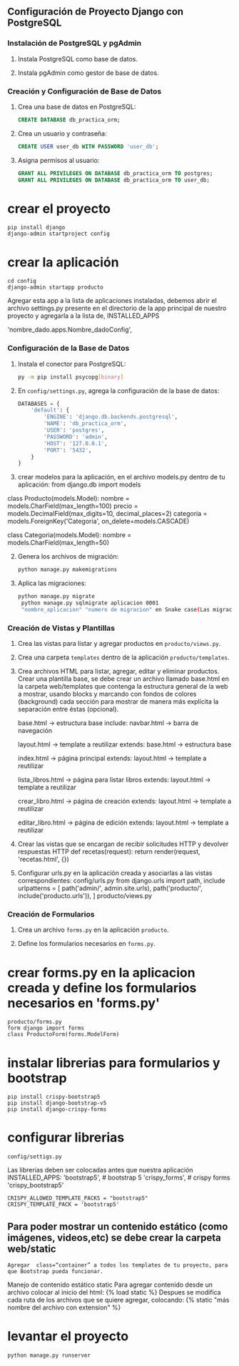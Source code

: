## Configuración de Proyecto Django con PostgreSQL

### Instalación de PostgreSQL y pgAdmin

1. Instala PostgreSQL como base de datos.

2. Instala pgAdmin como gestor de base de datos.

### Creación y Configuración de Base de Datos

1. Crea una base de datos en PostgreSQL:

   ```sql
   CREATE DATABASE db_practica_orm;
   ```

2. Crea un usuario y contraseña:

   ```sql
   CREATE USER user_db WITH PASSWORD 'user_db';
   ```

3. Asigna permisos al usuario:

   ```sql
   GRANT ALL PRIVILEGES ON DATABASE db_practica_orm TO postgres;
   GRANT ALL PRIVILEGES ON DATABASE db_practica_orm TO user_db;
   ```

# crear el proyecto
    pip install django
    django-admin startproject config

# crear la aplicación
    cd config
    django-admin startapp producto
Agregar esta app a la lista de aplicaciones instaladas, debemos abrir el archivo settings.py presente en el directorio de
la app principal de nuestro proyecto y agregarla a la lista de, INSTALLED_APPS

'nombre_dado.apps.Nombre_dadoConfig',

### Configuración de la Base de Datos

1. Instala el conector para PostgreSQL:

   ```bash
   py -m pip install psycopg[binary]
   ```

2. En `config/settings.py`, agrega la configuración de la base de datos:

   ```python
   DATABASES = {
       'default': {
           'ENGINE': 'django.db.backends.postgresql',
           'NAME': 'db_practica_orm',
           'USER': 'postgres',
           'PASSWORD': 'admin',
           'HOST': '127.0.0.1',
           'PORT': '5432',
       }
   }
   ```

1. crear modelos para la aplicación, en el archivo models.py dentro de tu aplicación:
from django.db import models

class Producto(models.Model):
    nombre = models.CharField(max_length=100)
    precio = models.DecimalField(max_digits=10, decimal_places=2)
    categoria = models.ForeignKey('Categoria', on_delete=models.CASCADE)

class Categoria(models.Model):
    nombre = models.CharField(max_length=50)


2. Genera los archivos de migración:

   ```bash
   python manage.py makemigrations
   ```

3. Aplica las migraciones:

   ```bash
   python manage.py migrate
    python manage.py sqlmigrate aplicacion 0001
    "nombre_aplicacion" "numero de migracion" en Snake case(Las migraciones en Django suelen numerarse secuencialmente (0001, 0002, etc.))
   ```

### Creación de Vistas y Plantillas

1. Crea las vistas para listar y agregar productos en `producto/views.py`.

2. Crea una carpeta `templates` dentro de la aplicación `producto/templates`.

3. Crea archivos HTML para listar, agregar, editar y eliminar productos.
Crear una plantilla base, se debe crear un archivo llamado base.html en la carpeta web/templates que contenga la estructura general de la web a mostrar, usando blocks y marcando con fondos de colores (background) cada sección para mostrar de manera más explícita la separación entre éstas (opcional).
    
	base.html -> estructura base
		include: navbar.html -> barra de navegación

	layout.html -> template a reutilizar
		extends: base.html -> estructura base

	index.html -> página principal
		extends: layout.html -> template a reutilizar

	lista_libros.html -> página para listar libros
		extends: layout.html -> template a reutilizar

	crear_libro.html -> página de creación
		extends: layout.html -> template a reutilizar

	editar_libro.html -> página de edición
		extends: layout.html -> template a reutilizar
4. Crear las vistas que se encargan de recibir solicitudes HTTP y devolver respuestas HTTP
    def recetas(request):
    return render(request, 'recetas.html', {})

5. Configurar urls.py en la aplicación creada y asociarlas a las vistas correspondientes:
	    config/urls.py
	    from django.urls import path, include
    urlpatterns = [
        path('admin/', admin.site.urls),
        path('producto/', include('producto.urls')),
    ]
    producto/views.py

### Creación de Formularios

1. Crea un archivo `forms.py` en la aplicación `producto`.

2. Define los formularios necesarios en `forms.py`.


# crear forms.py en la aplicacion creada y define los formularios necesarios en 'forms.py'
	producto/forms.py
	form django import forms
	class ProductoForm(forms.ModelForm)
    
# instalar librerias para formularios y bootstrap
	pip install crispy-bootstrap5
	pip install django-bootstrap-v5
	pip install django-crispy-forms
    
# configurar librerias
	config/settigs.py
Las librerias deben ser colocadas antes que nuestra aplicación
	INSTALLED_APPS:
	'bootstrap5',  # bootstrap 5
    	'crispy_forms',  # crispy forms 
    	'crispy_bootstrap5'

	CRISPY_ALLOWED_TEMPLATE_PACKS = "bootstrap5"
	CRISPY_TEMPLATE_PACK = 'bootstrap5'
	
## Para poder mostrar un contenido estático (como imágenes, videos,etc) se debe crear la carpeta web/static
	Agregar  class=“container” a todos los templates de tu proyecto, para que Bootstrap pueda funcionar.

Manejo de contenido estático
static
Para agregar contenido desde un archivo colocar al inicio del html:
    {% load static %}
Despues se modifica cada ruta de los archivos que se quiere agregar, colocando:
    {% static "más nombre del archivo con extension" %}

# levantar el proyecto
	python manage.py runserver